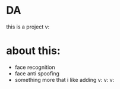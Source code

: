 # DA
this is a project v:
# about this:
<ul>
  <li>face recognition</li>
  <li>face anti spoofing</li>
  <li>something more that i like adding v: v: v: </li>
</ul>
